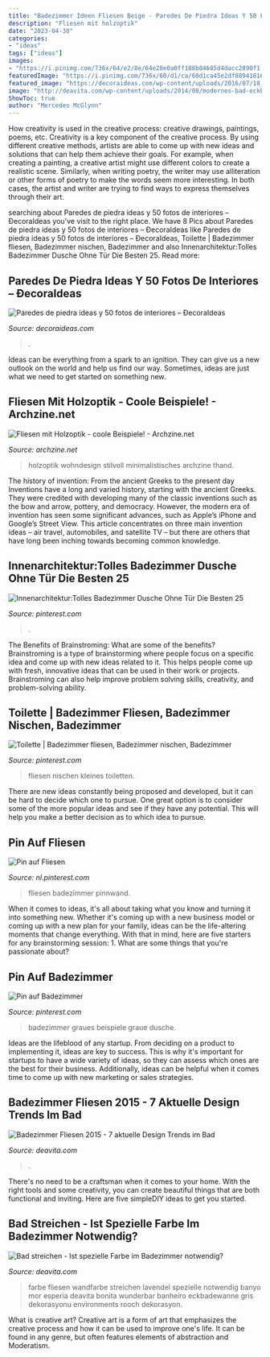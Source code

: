 ```yaml
---
title: "Badezimmer Ideen Fliesen Beige - Paredes De Piedra Ideas Y 50 Fotos De Interiores – ðecoraideas"
description: "Fliesen mit holzoptik"
date: "2023-04-30"
categories:
- "ideas"
tags: ["ideas"]
images:
- "https://i.pinimg.com/736x/64/e2/8e/64e28e0a0ff188b84685d4dacc2890f1.jpg"
featuredImage: "https://i.pinimg.com/736x/60/d1/ca/60d1ca45e2df88941816663992baf17a.jpg"
featured_image: "https://decoraideas.com/wp-content/uploads/2016/07/18_guetzli-1.jpg"
image: "http://deavita.com/wp-content/uploads/2014/08/modernes-bad-eckbadewanne-beige-fliesen-lavendel-wandfarbe.jpg"
ShowToc: true
author: "Mercedes McGlynn"
---
```



How creativity is used in the creative process: creative drawings, paintings, poems, etc.
Creativity is a key component of the creative process. By using different creative methods, artists are able to come up with new ideas and solutions that can help them achieve their goals. For example, when creating a painting, a creative artist might use different colors to create a realistic scene. Similarly, when writing poetry, the writer may use alliteration or other forms of poetry to make the words seem more interesting. In both cases, the artist and writer are trying to find ways to express themselves through their art.

	

		
searching about Paredes de piedra ideas y 50 fotos de interiores – ÐecoraIdeas you've visit to the right place. We have 8 Pics about Paredes de piedra ideas y 50 fotos de interiores – ÐecoraIdeas like Paredes de piedra ideas y 50 fotos de interiores – ÐecoraIdeas, Toilette | Badezimmer fliesen, Badezimmer nischen, Badezimmer and also Innenarchitektur:Tolles Badezimmer Dusche Ohne Tür Die Besten 25. Read more:
		
    
## Paredes De Piedra Ideas Y 50 Fotos De Interiores – ÐecoraIdeas

<img loading=lazy src="https://decoraideas.com/wp-content/uploads/2016/07/18_guetzli-1.jpg" onerror="this.onerror=null;this.src='https://tse1.mm.bing.net/th?id=OIP.6rayjudS7XzlWIkiSfNwywHaLH&amp;pid=15.1';" alt="Paredes de piedra ideas y 50 fotos de interiores – ÐecoraIdeas">

_Source: decoraideas.com_

>. 

	

Ideas can be everything from a spark to an ignition. They can give us a new outlook on the world and help us find our way. Sometimes, ideas are just what we need to get started on something new.

    
## Fliesen Mit Holzoptik - Coole Beispiele! - Archzine.net

<img loading=lazy src="https://archzine.net/wp-content/uploads/2014/10/minimalistisches-bad-glas-duschkabine-fliesen-holzoptik1.jpg" onerror="this.onerror=null;this.src='https://tse2.mm.bing.net/th?id=OIP.udInDZpXghrUciueq2aEuAHaE8&amp;pid=15.1';" alt="Fliesen mit Holzoptik - coole Beispiele! - Archzine.net">

_Source: archzine.net_

>holzoptik wohndesign stilvoll minimalistisches archzine thand. 

	

The history of invention: From the ancient Greeks to the present day
Inventions have a long and varied history, starting with the ancient Greeks. They were credited with developing many of the classic inventions such as the bow and arrow, pottery, and democracy. However, the modern era of invention has seen some significant advances, such as Apple’s iPhone and Google’s Street View. This article concentrates on three main invention ideas – air travel, automobiles, and satellite TV – but there are others that have long been inching towards becoming common knowledge.

    
## Innenarchitektur:Tolles Badezimmer Dusche Ohne Tür Die Besten 25

<img loading=lazy src="https://i.pinimg.com/736x/64/e2/8e/64e28e0a0ff188b84685d4dacc2890f1.jpg" onerror="this.onerror=null;this.src='https://tse3.mm.bing.net/th?id=OIP.dggJbV1sb2diUqfZIBvpIQHaLH&amp;pid=15.1';" alt="Innenarchitektur:Tolles Badezimmer Dusche Ohne Tür Die Besten 25">

_Source: pinterest.com_

>. 

	

The Benefits of Brainstroming: What are some of the benefits?
Brainstroming is a type of brainstorming where people focus on a specific idea and come up with new ideas related to it. This helps people come up with fresh, innovative ideas that can be used in their work or projects. Brainstroming can also help improve problem solving skills, creativity, and problem-solving ability.

    
## Toilette | Badezimmer Fliesen, Badezimmer Nischen, Badezimmer

<img loading=lazy src="https://i.pinimg.com/736x/60/d1/ca/60d1ca45e2df88941816663992baf17a.jpg" onerror="this.onerror=null;this.src='https://tse2.mm.bing.net/th?id=OIP.F9BQpf2oollXVq-xNwEn7gHaJ3&amp;pid=15.1';" alt="Toilette | Badezimmer fliesen, Badezimmer nischen, Badezimmer">

_Source: pinterest.com_

>fliesen nischen kleines toiletten. 

	

There are new ideas constantly being proposed and developed, but it can be hard to decide which one to pursue. One great option is to consider some of the more popular ideas and see if they have any potential. This will help you make a better decision as to which idea to pursue.

    
## Pin Auf Fliesen

<img loading=lazy src="https://i.pinimg.com/736x/10/66/5a/10665a763f78aacf95ce76660e5afaec.jpg" onerror="this.onerror=null;this.src='https://tse4.mm.bing.net/th?id=OIP.V82yi90VoM0o3DJjNgqYhAHaF2&amp;pid=15.1';" alt="Pin auf Fliesen">

_Source: nl.pinterest.com_

>fliesen badezimmer pinnwand. 

	

When it comes to ideas, it's all about taking what you know and turning it into something new. Whether it's coming up with a new business model or coming up with a new plan for your family, ideas can be the life-altering moments that change everything. With that in mind, here are five starters for any brainstorming session: 1. What are some things that you're passionate about?

    
## Pin Auf Badezimmer

<img loading=lazy src="https://i.pinimg.com/736x/79/bc/ee/79bceed5ccc39df876a05c2631d0718d.jpg" onerror="this.onerror=null;this.src='https://tse2.mm.bing.net/th?id=OIP.zgfy1BOqnx5IvveNSg1KRAHaFj&amp;pid=15.1';" alt="Pin auf Badezimmer">

_Source: pinterest.com_

>badezimmer graues beispiele graue dusche. 

	

Ideas are the lifeblood of any startup. From deciding on a product to implementing it, ideas are key to success. This is why it's important for startups to have a wide variety of ideas, so they can assess which ones are the best for their business. Additionally, ideas can be helpful when it comes time to come up with new marketing or sales strategies.

    
## Badezimmer Fliesen 2015 - 7 Aktuelle Design Trends Im Bad

<img loading=lazy src="https://deavita.com/wp-content/uploads/2015/01/badezimmer-fliesen-2015-grau-nuancen-freistehende-badewanne.jpg" onerror="this.onerror=null;this.src='https://tse3.mm.bing.net/th?id=OIP.qazLVHRHCmSiZLjU_upT2wHaJ6&amp;pid=15.1';" alt="Badezimmer Fliesen 2015 - 7 aktuelle Design Trends im Bad">

_Source: deavita.com_

>. 

	

There's no need to be a craftsman when it comes to your home. With the right tools and some creativity, you can create beautiful things that are both functional and inviting. Here are five simpleDIY ideas to get you started.

    
## Bad Streichen - Ist Spezielle Farbe Im Badezimmer Notwendig?

<img loading=lazy src="http://deavita.com/wp-content/uploads/2014/08/modernes-bad-eckbadewanne-beige-fliesen-lavendel-wandfarbe.jpg" onerror="this.onerror=null;this.src='https://tse4.mm.bing.net/th?id=OIP.x75QvRNV99xRCjahs83sBwHaLJ&amp;pid=15.1';" alt="Bad streichen - Ist spezielle Farbe im Badezimmer notwendig?">

_Source: deavita.com_

>farbe fliesen wandfarbe streichen lavendel spezielle notwendig banyo mor esperia deavita bonita wunderbar banheiro eckbadewanne gris dekorasyonu environments rooch dekorasyon. 

	

What is creative art?
Creative art is a form of art that emphasizes the creative process and how it can be used to improve one's life. It can be found in any genre, but often features elements of abstraction and Moderatism.


